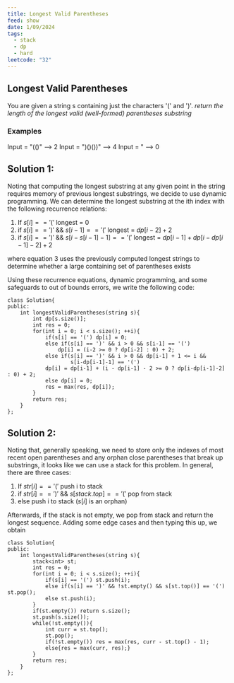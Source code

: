 ```yaml
---
title: Longest Valid Parentheses
feed: show
date: 1/09/2024
tags:
  - stack
  - dp
  - hard
leetcode: "32"
---
```

## Longest Valid Parentheses

You are given a string s containing just the characters '(' and ')'.
*return the length of the longest valid (well-formed) parentheses substring*
### Examples
Input = "(()" --> 2
Input = ")()())" --> 4
Input = " --> 0

## Solution 1: 

Noting that computing the longest substring at any given point in the string requires memory of previous longest substrings, we decide to use dynamic programming. We can determine the longest substring at the ith index with the following recurrence relations:

1. If $s[i] == '('$  longest = 0
2. if $s[i] == ')'$  && $s[i-1] == '('$  longest = $dp[i-2] + 2$
3. if $s[i] == ')'$  &&  $s[i - s[i-1] -1] == '('$  longest = $dp[i-1] + dp[i-dp[i-1] - 2] + 2$

where equation 3 uses the previously computed longest strings to determine whether a large containing set of parentheses exists

Using these recurrence equations, dynamic programming, and some safeguards to out of bounds errors, we write the following code:

```
class Solution{
public:
	int longestValidParentheses(string s){
		int dp[s.size()];
		int res = 0;
		for(int i = 0; i < s.size(); ++i){
			if(s[i] == '(') dp[i] = 0;
			else if(s[i] == ')' && i > 0 && s[i-1] == '(') 
				dp[i] = (i-2 >= 0 ? dp[i-2] : 0) + 2;
			else if(s[i] == ')' && i > 0 && dp[i-1] + 1 <= i && 
					s[i-dp[i-1]-1] == '(')
			dp[i] = dp[i-1] + (i - dp[i-1] - 2 >= 0 ? dp[i-dp[i-1]-2] : 0) + 2;
			else dp[i] = 0;
			res = max(res, dp[i]);
		}
		return res;
	}
};
```

## Solution 2:

Noting that, generally speaking, we need to store only the indexes of most recent open parentheses and any orphan close parentheses that break up substrings, it looks like we can use a stack for this problem. In general, there are three cases:

1. If $str[i] == '('$ push i to stack
2. if $str[i] == ')'$  && $s[stack.top] == '('$ pop from stack
3. else push i to stack ($s[i]$ is an orphan)

Afterwards, if the stack is not empty, we pop from stack and return the longest sequence.
Adding some edge cases and then typing this up, we obtain

```
class Solution{
public:
	int longestValidParentheses(string s){
		stack<int> st;
		int res = 0;
		for(int i = 0; i < s.size(); ++i){
			if(s[i] == '(') st.push(i);
			else if(s[i] == ')' && !st.empty() && s[st.top()] == '(') st.pop();
			else st.push(i);
		}
		if(st.empty()) return s.size();
		st.push(s.size());
		while(!st.empty()){
			int curr = st.top();
			st.pop();
			if(!st.empty()) res = max(res, curr - st.top() - 1);
			else{res = max(curr, res);}
		}
		return res;
	}
};
```